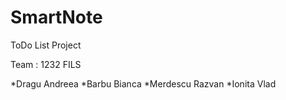 # SmartNote
ToDo List Project

Team : 1232 FILS

*Dragu Andreea 
*Barbu Bianca 
*Merdescu Razvan
*Ionita Vlad
